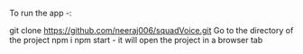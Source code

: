 To run the app -:

git clone https://github.com/neeraj006/squadVoice.git
Go to the directory of the project
npm i
npm start - it will open the project in a browser tab
